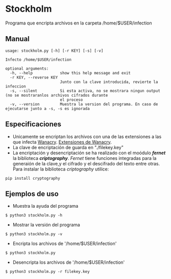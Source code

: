 # Stockholm
Programa que encripta archivos en la carpeta /home/$USER/infection

## Manual
```
usage: stockholm.py [-h] [-r KEY] [-s] [-v]

Infecto /home/$USER/infection

optional arguments:
  -h, --help            show this help message and exit
  -r KEY, --reverse KEY
                        Junto con la clave introducida, revierte la infeccion
  -s, --silent          Si esta activa, no se mostrara ningun output (no se mostraranlos archivos cifrados durante
                        el proceso
  -v, --version         Muestra la version del programa. En caso de ejecutarse junto a -s, -s es ignorada
```

## Especificaciones
- Unicamente se encriptan los archivos con una de las extensiones a las que infecta [Wanacry](https://www.kaspersky.es/resource-center/threats/ransomware-wannacry). [Extensiones de Wanacry](https://gist.github.com/xpn/facb5692980c14df272b16a4ee6a29d5).
- La clave de encriptación de guarda en "./filekey.key"
- La encriptación y desencriptación se ha realizado con el moódulo ***fernet*** la biblioteca ***criptography***. *Fernet* tiene funciones integradas para la generaión de la clave,y el cifrado y el descifrado del texto entre otras. Para instalar la biblioteca *criptography* utilice: 
```
pip install cryptography
```

## Ejemplos de uso
- Muestra la ayuda del programa
```
$ python3 stockholm.py -h
```
- Mostrar la versión del programa
```
$ python3 stockholm.py -v
```
- Encripta los archivos de '/home/$USER/infection'
```
$ python3 stockholm.py
```
- Desencripta los archivos de '/home/$USER/infection'
```
$ python3 stockholm.py -r filekey.key
```
